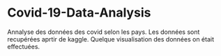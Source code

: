 # Covid-19-Data-Analysis
Annalyse des données des covid selon les pays.
Les données sont recupérées aprtir de kaggle.
Quelque visualisation des données on était effectuées.
